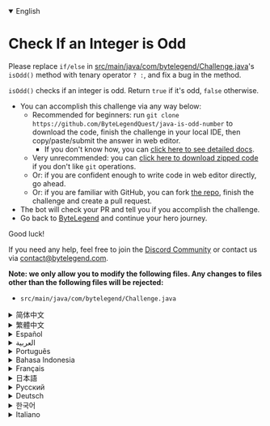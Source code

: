 <details open='true'>
<summary>English</summary>

# Check If an Integer is Odd

Please replace `if/else` in [src/main/java/com/bytelegend/Challenge.java](https://github.com/ByteLegendQuest/java-is-odd-number/blob/main/src/main/java/com/bytelegend/Challenge.java)'s `isOdd()` method with tenary operator `? :`, and fix a bug in the method.

`isOdd()` checks if an integer is odd. Return `true` if it's odd, `false` otherwise.


- You can accomplish this challenge via any way below:
  - Recommended for beginners: run `git clone https://github.com/ByteLegendQuest/java-is-odd-number` to download the code,
    finish the challenge in your local IDE, then copy/paste/submit the answer in web editor.
    - If you don't know how, you can [click here to see detailed docs](https://github.com/ByteLegendQuest/java-is-odd-number/blob/main/docs/en/clone-and-import.md).
  - Very unrecommended: you can [click here to download zipped code](https://codeload.github.com/ByteLegendQuest/java-is-odd-number/zip/refs/heads/main) if you don't like `git` operations.
  - Or: if you are confident enough to write code in web editor directly, go ahead.
  - Or: if you are familiar with GitHub, you can fork [the repo](https://github.com/ByteLegendQuest/java-is-odd-number), finish the challenge and create a pull request.
- The bot will check your PR and tell you if you accomplish the challenge.
- Go back to [ByteLegend](https://bytelegend.com) and continue your hero journey.

Good luck!

If you need any help, feel free to join the [Discord Community](https://discord.gg/35RreUUGWt) or contact us via [contact@bytelegend.com](mailto:contact@bytelegend.com).

**Note: we only allow you to modify the following files.
Any changes to files other than the following files will be rejected:**

- `src/main/java/com/bytelegend/Challenge.java`
</details>
<details>
<summary>简体中文</summary>

# 判断一个整数是否是奇数

请将[src/main/java/com/bytelegend/Challenge.java](https://github.com/ByteLegendQuest/java-is-odd-number/blob/main/src/main/java/com/bytelegend/Challenge.java)的`isOdd()`方法中的`if/else`改写成三元运算符`? :`，并修复该方法中的bug。

`isOdd()`方法判断一个整数是否是奇数，若为奇数则返回`true`，否则返回`false`。


- 你可以使用以下任意一种方法完成挑战：
  - 初学者推荐：运行`git clone https://git.bytelegend.com/ByteLegendQuest/java-is-odd-number`将代码下载到本地，在本地使用IDE调试完成后复制到网页编辑器里提交。
    - 如果你不知道怎么做，可以点击[这里查看详细文档](https://github.com/ByteLegendQuest/java-is-odd-number/blob/main/docs/zh_hans/clone-and-import.md)。
  - 非常不推荐：如果你实在不喜欢`git`命令行操作，你可以[点击这里直接下载打包好的代码](https://ghcodeload.bytelegend.com/ByteLegendQuest/java-is-odd-number/zip/refs/heads/main)。
  - 或者：如果你非常自信不需要下载代码到本地调试，可以使用网页编辑器直接提交。
  - 或者：如果你对GitHub非常熟悉，你可以fork[这个仓库](https://github.com/ByteLegendQuest/java-is-odd-number)、完成挑战后，创建一个Pull Request。
- 机器人将会检查你的答案，告诉你你是否通过了挑战。
- 回到[字节传说](https://bytelegend.com)，然后继续你的英雄旅程。

祝你好运！

如果你需要任何帮助，欢迎加入官方玩家QQ群（在[首页](https://bytelegend.com)右下角的`联系 & 关于`菜单里可以找到入群方式）或者[Discord社区](https://discord.gg/PvmqK3hF)，或email至[contact@bytelegend.com](mailto:contact@bytelegend.com)。

**注意：我们只允许您修改以下文件，任何对其他文件的修改都会被拒绝：**

- `src/main/java/com/bytelegend/Challenge.java`
</details>
<details>
<summary>繁體中文</summary>

# 檢查一個整數是否是奇數

請在 [src/main/java/com/bytelegend/Challenge.java](https://github.com/ByteLegendQuest/java-is-odd-number/blob/main/src/main/ 中替換 `if/else` java/com/bytelegend/Challenge.java) 的 `isOdd()` 方法與三元運算符 `? :`，並修復方法中的錯誤。

`isOdd()` 檢查整數是否為奇數。如果是奇數則返回 `true`，否則返回 `false`。


- 您可以通過以下任何方式完成此挑戰：
  - 推薦給初學者：運行`git clone https://github.com/ByteLegendQuest/java-is-odd-number`下載代碼，
    在本地 IDE 中完成挑戰，然後在 Web 編輯器中復制/粘貼/提交答案。
    - 如果你不知道怎麼做，你可以[點擊這裡查看詳細文檔](https://github.com/ByteLegendQuest/java-is-odd-number/blob/main/docs/en/clone-and-導入.md）。
  - 非常不推薦：如果你不喜歡` git`操作。
  - 或者：如果您有足夠的信心直接在 Web 編輯器中編寫代碼，請繼續。
  - 或者：如果您熟悉 GitHub，您可以 fork [repo](https://github.com/ByteLegendQuest/java-is-odd-number)，完成挑戰並創建拉取請求。
- 機器人會檢查你的 PR 並告訴你是否完成了挑戰。
- 返回[ByteLegend](https://bytelegend.com)，繼續你的英雄之旅。

祝你好運！

如果您需要任何幫助，請隨時加入 [Discord 社區](https://discord.gg/35RreUUGWt) 或通過 [contact@bytelegend.com](mailto:contact@bytelegend.com) 聯繫我們。

**注意：我們只允許您修改以下文件。
對以下文件以外的文件的任何更改都將被拒絕：**

-`src/main/java/com/bytelegend/Challenge.java`
</details>
<details>
<summary>Español</summary>

# Comprobar si un entero es impar

Reemplace `if/else` en [src/main/java/com/bytelegend/Challenge.java](https://github.com/ByteLegendQuest/java-is-odd-number/blob/main/src/main/ java/com/bytelegend/Challenge.java) del método `isOdd()` con el operador tenario `? :`, y corregir un error en el método.

`isOdd()` comprueba si un entero es impar. Devuelve `verdadero` si es impar, `falso` en caso contrario.


- Puedes lograr este desafío de cualquier manera a continuación:
  - Recomendado para principiantes: ejecute `git clone https://github.com/ByteLegendQuest/java-is-odd-number` para descargar el código,
    termine el desafío en su IDE local, luego copie/pegue/envíe la respuesta en el editor web.
    - Si no sabe cómo hacerlo, puede [haga clic aquí para ver los documentos detallados](https://github.com/ByteLegendQuest/java-is-odd-number/blob/main/docs/en/clone-and- importar.md).
  - Muy poco recomendado: puedes [hacer clic aquí para descargar el código comprimido](https://codeload.github.com/ByteLegendQuest/java-is-odd-number/zip/refs/heads/main) si no te gusta ` operaciones git`.
  - O: si tiene la confianza suficiente para escribir código en el editor web directamente, adelante.
  - O: si está familiarizado con GitHub, puede bifurcar [el repositorio] (https://github.com/ByteLegendQuest/java-is-odd-number), finalizar el desafío y crear una solicitud de extracción.
- El bot verificará tu PR y te dirá si logras el desafío.
- Vuelve a [ByteLegend](https://bytelegend.com) y continúa tu viaje de héroe.

¡Buena suerte!

Si necesita ayuda, no dude en unirse a la [Comunidad de Discord](https://discord.gg/35RreUUGWt) o contáctenos a través de [contact@bytelegend.com](mailto:contact@bytelegend.com).

**Nota: solo le permitimos modificar los siguientes archivos.
Cualquier cambio en los archivos que no sean los siguientes archivos será rechazado:**

- `src/main/java/com/bytelegend/Desafío.java`
</details>
<details>
<summary>العربية</summary>

# تحقق مما إذا كان العدد الصحيح فرديًا

يُرجى استبدال "if / else" في [src / main / java / com / bytelegend / Challenge.java] (https://github.com/ByteLegendQuest/java-is-odd-number/blob/main/src/main/ java / com / bytelegend / Challenge.java) طريقة isOdd `` مع عامل تشغيل tenary '؟ : `، وأصلح الخلل في الطريقة.

يتحقق "isOdd ()` مما إذا كان العدد الصحيح فرديًا. إرجاع "صواب" إذا كانت فردية ، و "خطأ" بخلاف ذلك.


- يمكنك إنجاز هذا التحدي بأي طريقة أدناه:
  - يوصى به للمبتدئين: قم بتشغيل `git clone https: // github.com / ByteLegendQuest / java-is-odd-number` لتنزيل الكود ،
    قم بإنهاء التحدي في IDE المحلي الخاص بك ، ثم انسخ / الصق / أرسل الإجابة في محرر الويب.
    - إذا كنت لا تعرف كيف يمكنك [انقر هنا لمشاهدة المستندات التفصيلية] (https://github.com/ByteLegendQuest/java-is-odd-number/blob/main/docs/en/clone-and- import.md).
  - غير موصى به على الإطلاق: يمكنك [انقر هنا لتنزيل الرمز المضغوط] (https://codeload.github.com/ByteLegendQuest/java-is-odd-number/zip/refs/heads/main) إذا كنت لا تحب `` عمليات git`.
  - أو: إذا كنت واثقًا بدرجة كافية لكتابة التعليمات البرمجية في محرر الويب مباشرةً ، فابدأ.
  - أو: إذا كنت معتادًا على GitHub ، فيمكنك تفرع [الريبو] (https://github.com/ByteLegendQuest/java-is-odd-number) ، وإنهاء التحدي وإنشاء طلب سحب.
- سيتحقق الروبوت من العلاقات العامة الخاصة بك ويخبرك إذا أنجزت التحدي.
- ارجع إلى [ByteLegend] (https://bytelegend.com) وتابع رحلة بطلك.

حظ سعيد!

إذا كنت بحاجة إلى أي مساعدة ، فلا تتردد في الانضمام إلى [مجتمع Discord] (https://discord.gg/35RreUUGWt) أو اتصل بنا عبر [contact@bytelegend.com] (mailto: contact@bytelegend.com).

** ملاحظة: نسمح لك فقط بتعديل الملفات التالية.
سيتم رفض أي تغييرات تطرأ على الملفات بخلاف الملفات التالية: **

- `src / main / java / com / bytelegend / Challenge.java`
</details>
<details>
<summary>Português</summary>

# Verifica se um inteiro é ímpar

Substitua `if/else` em [src/main/java/com/bytelegend/Challenge.java](https://github.com/ByteLegendQuest/java-is-odd-number/blob/main/src/main/ java/com/bytelegend/Challenge.java) do método `isOdd()` com operador tenário `? :`, e corrija um bug no método.

`isOdd()` verifica se um inteiro é ímpar. Retorna `true` se for ímpar, `false` caso contrário.


- Você pode realizar este desafio de qualquer maneira abaixo:
  - Recomendado para iniciantes: execute `git clone https://github.com/ByteLegendQuest/java-is-odd-number` para baixar o código,
    termine o desafio em seu IDE local e copie/cole/envie a resposta no editor da web.
    - Se você não sabe como, pode [clique aqui para ver documentos detalhados](https://github.com/ByteLegendQuest/java-is-odd-number/blob/main/docs/en/clone-and- import.md).
  - Muito não recomendado: você pode [clique aqui para baixar o código zipado](https://codeload.github.com/ByteLegendQuest/java-is-odd-number/zip/refs/heads/main) se não gostar de ` git` operações.
  - Ou: se você estiver confiante o suficiente para escrever código diretamente no editor web, vá em frente.
  - Ou: se você estiver familiarizado com o GitHub, você pode fazer um fork [the repo](https://github.com/ByteLegendQuest/java-is-odd-number), finalizar o desafio e criar um pull request.
- O bot verificará seu PR e informará se você cumpriu o desafio.
- Volte para [ByteLegend](https://bytelegend.com) e continue sua jornada de herói.

Boa sorte!

Se precisar de ajuda, sinta-se à vontade para participar da [Comunidade do Discord](https://discord.gg/35RreUUGWt) ou entre em contato conosco via [contact@bytelegend.com](mailto:contact@bytelegend.com).

**Nota: só permitimos que você modifique os seguintes arquivos.
Quaisquer alterações em arquivos que não sejam os arquivos a seguir serão rejeitadas:**

- `src/main/java/com/bytelegend/Challenge.java`
</details>
<details>
<summary>Bahasa Indonesia</summary>

# Periksa Apakah Bilangan Bulat Ganjil

Harap ganti `if/else` di [src/main/Java/com/bytelegend/Challenge.java](https://github.com/ByteLegendQuest/java-is-odd-number/blob/main/src/main/ java/com/bytelegend/Challenge.java) metode `isOdd()` dengan operator tenary `? :`, dan perbaiki bug dalam metode.

`isOdd()` memeriksa apakah suatu bilangan bulat ganjil. Kembalikan `true` jika ganjil, `false` jika tidak.


- Anda dapat menyelesaikan tantangan ini melalui cara apa pun di bawah ini:
  - Direkomendasikan untuk pemula: jalankan `git clone https://github.com/ByteLegendQuest/java-is-odd-number` untuk mengunduh kode,
    selesaikan tantangan di IDE lokal Anda, lalu salin/tempel/kirim jawabannya di editor web.
    - Jika Anda tidak tahu caranya, Anda dapat [klik di sini untuk melihat dokumen terperinci](https://github.com/ByteLegendQuest/java-is-odd-number/blob/main/docs/en/clone-and- impor.md).
  - Sangat tidak disarankan: Anda dapat [klik di sini untuk mengunduh kode zip](https://codeload.github.com/ByteLegendQuest/java-is-odd-number/zip/refs/heads/main) jika Anda tidak menyukai ` git` operasi.
  - Atau: jika Anda cukup percaya diri untuk menulis kode di editor web secara langsung, silakan.
  - Atau: jika Anda terbiasa dengan GitHub, Anda dapat melakukan fork [repo](https://github.com/ByteLegendQuest/java-is-odd-number), selesaikan tantangan dan buat permintaan tarik.
- Bot akan memeriksa PR Anda dan memberi tahu Anda jika Anda menyelesaikan tantangan.
- Kembali ke [ByteLegend](https://bytelegend.com) dan lanjutkan perjalanan pahlawan Anda.

Semoga beruntung!

Jika Anda memerlukan bantuan, silakan bergabung dengan [Komunitas Perselisihan](https://discord.gg/35RreUUGWt) atau hubungi kami melalui [contact@bytelegend.com](mailto:contact@bytelegend.com).

**Catatan: kami hanya mengizinkan Anda untuk mengubah file berikut.
Setiap perubahan pada file selain file berikut akan ditolak:**

- `src/main/java/com/bytelegend/Challenge.java`
</details>
<details>
<summary>Français</summary>

# Vérifier si un entier est impair

Veuillez remplacer `if/else` dans [src/main/java/com/bytelegend/Challenge.java](https://github.com/ByteLegendQuest/java-is-odd-number/blob/main/src/main/ La méthode `isOdd()` de java/com/bytelegend/Challenge.java) avec l'opérateur tenary `? :`, et corrige un bogue dans la méthode.

`isOdd()` vérifie si un entier est impair. Renvoie `true` si c'est impair, `false` sinon.


- Vous pouvez relever ce défi de n'importe quelle manière ci-dessous :
  - Recommandé pour les débutants : lancez `git clone https://github.com/ByteLegendQuest/java-is-odd-number` pour télécharger le code,
    terminez le défi dans votre IDE local, puis copiez/collez/soumettez la réponse dans l'éditeur Web.
    - Si vous ne savez pas comment faire, vous pouvez [cliquez ici pour voir la documentation détaillée](https://github.com/ByteLegendQuest/java-is-odd-number/blob/main/docs/en/clone-and- import.md).
  - Très déconseillé : vous pouvez [cliquer ici pour télécharger le code zippé](https://codeload.github.com/ByteLegendQuest/java-is-odd-number/zip/refs/heads/main) si vous n'aimez pas ` opérations git`.
  - Ou : si vous êtes suffisamment confiant pour écrire du code directement dans l'éditeur Web, continuez.
  - Ou : si vous êtes familier avec GitHub, vous pouvez créer un fork [the repo](https://github.com/ByteLegendQuest/java-is-odd-number), terminer le défi et créer une pull request.
- Le bot vérifiera votre PR et vous dira si vous accomplissez le défi.
- Retournez à [ByteLegend](https://bytelegend.com) et continuez votre voyage de héros.

Bonne chance!

Si vous avez besoin d'aide, n'hésitez pas à rejoindre la [communauté Discord](https://discord.gg/35RreUUGWt) ou à nous contacter via [contact@bytelegend.com](mailto:contact@bytelegend.com).

**Remarque : nous vous autorisons uniquement à modifier les fichiers suivants.
Toute modification de fichiers autres que les fichiers suivants sera rejetée :**

- `src/main/java/com/bytelegend/Challenge.java`
</details>
<details>
<summary>日本語</summary>

＃整数が奇数かどうかを確認する

[src / main / java / com / bytelegend / Challenge.java]（https://github.com/ByteLegendQuest/java-is-odd-number/blob/main/src/main/）の `if/else`を置き換えてくださいjava / com / bytelegend / Challenge.java）の `isOdd（）`メソッドとテナリー演算子 `？ ：`、メソッドのバグを修正します。

`isOdd（）`は整数が奇数かどうかをチェックします。奇数の場合は`true`を返し、それ以外の場合は`false`を返します。


-この課題は、以下のいずれかの方法で達成できます。
  -初心者に推奨： `git clone https://github.com/ByteLegendQuest/java-is-odd-number`を実行してコードをダウンロードし、
    ローカルIDEでチャレンジを終了し、Webエディターで回答をコピー/貼り付け/送信します。
    -方法がわからない場合は、[ここをクリックして詳細なドキュメントを表示]（https://github.com/ByteLegendQuest/java-is-odd-number/blob/main/docs/en/clone-and- import.md）。
  -非常にお勧めしません：[ここをクリックしてzipコードをダウンロード]（https://codeload.github.com/ByteLegendQuest/java-is-odd-number/zip/refs/heads/main）が気に入らない場合は、 git`操作。
  -または：Webエディターで直接コードを記述できる自信がある場合は、先に進んでください。
  -または：GitHubに精通している場合は、[リポジトリ]（https://github.com/ByteLegendQuest/java-is-odd-number）をフォークしてチャレンジを終了し、プルリクエストを作成できます。
-ボットはPRをチェックし、チャレンジを達成したかどうかを通知します。
-[ByteLegend]（https://bytelegend.com）に戻り、ヒーローの旅を続けます。

幸運を！

ヘルプが必要な場合は、[Discord Community]（https://discord.gg/35RreUUGWt）に参加するか、[contact@bytelegend.com]（mailto：contact@bytelegend.com）からお問い合わせください。

**注：変更できるのは次のファイルのみです。
次のファイル以外のファイルへの変更は拒否されます：**

-`src / main / java / com / bytelegend / Challenge.java`
</details>
<details>
<summary>Русский</summary>

# Проверяем, является ли целое число нечетным

Пожалуйста, замените `if/else` в [src/main/java/com/bytelegend/Challenge.java](https://github.com/ByteLegendQuest/java-is-odd-number/blob/main/src/main/ java/com/bytelegend/Challenge.java) метод `isOdd()` с тенарным оператором `? :`, и исправить ошибку в методе.

`isOdd()` проверяет, является ли целое число нечетным. Возвращает «true», если оно нечетное, и «false» в противном случае.


- Вы можете выполнить это задание любым способом, указанным ниже:
  - Рекомендуется для начинающих: запустите `git clone https://github.com/ByteLegendQuest/java-is-odd-number`, чтобы загрузить код,
    завершите задание в локальной среде IDE, затем скопируйте/вставьте/отправьте ответ в веб-редакторе.
    - Если вы не знаете, как это сделать, вы можете [щелкнуть здесь, чтобы просмотреть подробную документацию] (https://github.com/ByteLegendQuest/java-is-odd-number/blob/main/docs/en/clone-and- импорт.мд).
  - Крайне не рекомендуется: вы можете [щелкнуть здесь, чтобы загрузить заархивированный код] (https://codeload.github.com/ByteLegendQuest/java-is-odd-number/zip/refs/heads/main), если вам не нравится ` git` операции.
  - Или: если вы достаточно уверены, чтобы писать код напрямую в веб-редакторе, вперед.
  - Или: если вы знакомы с GitHub, вы можете разветвить [репозиторий] (https://github.com/ByteLegendQuest/java-is-odd-number), выполнить задание и создать запрос на включение.
- Бот проверит ваш PR и сообщит, выполнили ли вы задание.
- Вернитесь в [ByteLegend] (https://bytelegend.com) и продолжайте свое героическое путешествие.

Удачи!

Если вам нужна помощь, присоединяйтесь к [Сообществу Discord](https://discord.gg/35RreUUGWt) или свяжитесь с нами через [contact@bytelegend.com](mailto:contact@bytelegend.com).

**Примечание: мы разрешаем вам изменять только следующие файлы.
Любые изменения в файлах, кроме следующих файлов, будут отклонены:**

- `src/main/java/com/bytelegend/Challenge.java`
</details>
<details>
<summary>Deutsch</summary>

# Prüfen Sie, ob eine ganze Zahl ungerade ist

Bitte ersetzen Sie „if/else“ in [src/main/java/com/bytelegend/Challenge.java](https://github.com/ByteLegendQuest/java-is-odd-number/blob/main/src/main/ java/com/bytelegend/Challenge.java)'s `isOdd()`-Methode mit dem Tenary-Operator `? :`, und beheben Sie einen Fehler in der Methode.

`isOdd()` prüft, ob eine ganze Zahl ungerade ist. Gibt "true" zurück, wenn es ungerade ist, andernfalls "false".


- Sie können diese Herausforderung auf eine der folgenden Arten meistern:
  - Empfohlen für Anfänger: Führen Sie `git clone https://github.com/ByteLegendQuest/java-is-odd-number` aus, um den Code herunterzuladen,
    Beenden Sie die Herausforderung in Ihrer lokalen IDE und kopieren/fügen Sie dann die Antwort im Web-Editor ein/senden Sie sie ab.
    - Wenn Sie nicht wissen, wie, können Sie [hier klicken, um detaillierte Dokumente anzuzeigen] (https://github.com/ByteLegendQuest/java-is-odd-number/blob/main/docs/en/clone-and- import.md).
  - Sehr nicht zu empfehlen: Sie können [hier klicken, um gezippten Code herunterzuladen](https://codeload.github.com/ByteLegendQuest/java-is-odd-number/zip/refs/heads/main), wenn Sie ` nicht mögen git`-Operationen.
  - Oder: Wenn Sie sicher genug sind, Code direkt im Web-Editor zu schreiben, fahren Sie fort.
  - Oder: Wenn Sie mit GitHub vertraut sind, können Sie [das Repo] (https://github.com/ByteLegendQuest/java-is-odd-number) forken, die Herausforderung abschließen und eine Pull-Anforderung erstellen.
- Der Bot überprüft Ihre PR und teilt Ihnen mit, ob Sie die Herausforderung meistern.
- Gehen Sie zurück zu [ByteLegend](https://bytelegend.com) und setzen Sie Ihre Heldenreise fort.

Viel Glück!

Wenn Sie Hilfe benötigen, können Sie sich gerne der [Discord Community](https://discord.gg/35RreUUGWt) anschließen oder uns über [contact@bytelegend.com](mailto:contact@bytelegend.com) kontaktieren.

**Hinweis: Wir erlauben Ihnen nur, die folgenden Dateien zu ändern.
Alle Änderungen an anderen Dateien als den folgenden Dateien werden abgelehnt:**

- `src/main/java/com/bytelegend/Challenge.java`
</details>
<details>
<summary>한국어</summary>

# 정수가 홀수인지 확인

[src/main/java/com/bytelegend/Challenge.java](https://github.com/ByteLegendQuest/java-is-odd-number/blob/main/src/main/)에서 'if/else'를 교체하세요. java/com/bytelegend/Challenge.java)의 'isOdd()' 메서드와 10진수 연산자 `? :` 및 메서드의 버그를 수정합니다.

'isOdd()'는 정수가 홀수인지 확인합니다. 홀수이면 'true'를 반환하고 그렇지 않으면 'false'를 반환합니다.


- 아래 방법을 통해 이 챌린지를 완료할 수 있습니다.
  - 초보자 권장: `git clone https://github.com/ByteLegendQuest/java-is-odd-number`를 실행하여 코드를 다운로드하고,
    로컬 IDE에서 챌린지를 완료한 다음 웹 편집기에서 답변을 복사/붙여넣기/제출하십시오.
    - 방법을 모르는 경우 [자세한 문서를 보려면 여기를 클릭](https://github.com/ByteLegendQuest/java-is-odd-number/blob/main/docs/en/clone-and- import.md).
  - 매우 권장하지 않음: ` git` 작업.
  - 또는: 웹 편집기에서 직접 코드를 작성할 만큼 자신이 있다면 계속하십시오.
  - 또는: GitHub에 익숙하다면 [리포지토리](https://github.com/ByteLegendQuest/java-is-odd-number)를 포크하고 챌린지를 완료하고 풀 리퀘스트를 생성할 수 있습니다.
- 봇은 당신의 PR을 확인하고 당신이 도전을 달성했는지 알려줄 것입니다.
- [ByteLegend](https://bytelegend.com)로 돌아가 영웅의 여정을 계속하세요.

행운을 빕니다!

도움이 필요하시면 [Discord 커뮤니티](https://discord.gg/35RreUUGWt)에 가입하거나 [contact@bytelegend.com](mailto:contact@bytelegend.com)을 통해 문의해 주세요.

**참고: 다음 파일만 수정할 수 있습니다.
다음 파일 이외의 파일에 대한 모든 변경 사항은 거부됩니다.**

- `src/main/java/com/bytelegend/Challenge.java`
</details>
<details>
<summary>Italiano</summary>

# Controlla se un intero è dispari

Si prega di sostituire `if/else` in [src/main/java/com/bytelegend/Challenge.java](https://github.com/ByteLegendQuest/java-is-odd-number/blob/main/src/main/ java/com/bytelegend/Challenge.java) di `isOdd()` con operatore tenary `? :`, e correggi un bug nel metodo.

`isOdd()` controlla se un intero è dispari. Restituisce `true` se è dispari, `false` altrimenti.


- Puoi portare a termine questa sfida in qualsiasi modo di seguito:
  - Consigliato per i principianti: esegui `git clone https://github.com/ByteLegendQuest/java-is-odd-number` per scaricare il codice,
    termina la sfida nel tuo IDE locale, quindi copia/incolla/invia la risposta nell'editor web.
    - Se non sai come, puoi [fare clic qui per vedere i documenti dettagliati](https://github.com/ByteLegendQuest/java-is-odd-number/blob/main/docs/en/clone-and- import.md).
  - Molto sconsigliato: puoi [fare clic qui per scaricare il codice zippato](https://codeload.github.com/ByteLegendQuest/java-is-odd-number/zip/refs/heads/main) se non ti piace ` git` operazioni.
  - Oppure: se sei abbastanza sicuro da scrivere il codice direttamente nell'editor web, vai avanti.
  - Oppure: se hai familiarità con GitHub, puoi eseguire il fork di [the repo](https://github.com/ByteLegendQuest/java-is-odd-number), completare la sfida e creare una richiesta pull.
- Il bot controllerà il tuo PR e ti dirà se hai portato a termine la sfida.
- Torna a [ByteLegend](https://bytelegend.com) e continua il tuo viaggio da eroe.

Buona fortuna!

Se hai bisogno di aiuto, non esitare a unirti alla [Community Discord](https://discord.gg/35RreUUGWt) o contattaci tramite [contact@bytelegend.com](mailto:contact@bytelegend.com).

**Nota: ti permettiamo solo di modificare i seguenti file.
Eventuali modifiche ai file diversi dai seguenti file verranno rifiutate:**

- `src/main/java/com/bytelegend/Challenge.java`
</details>